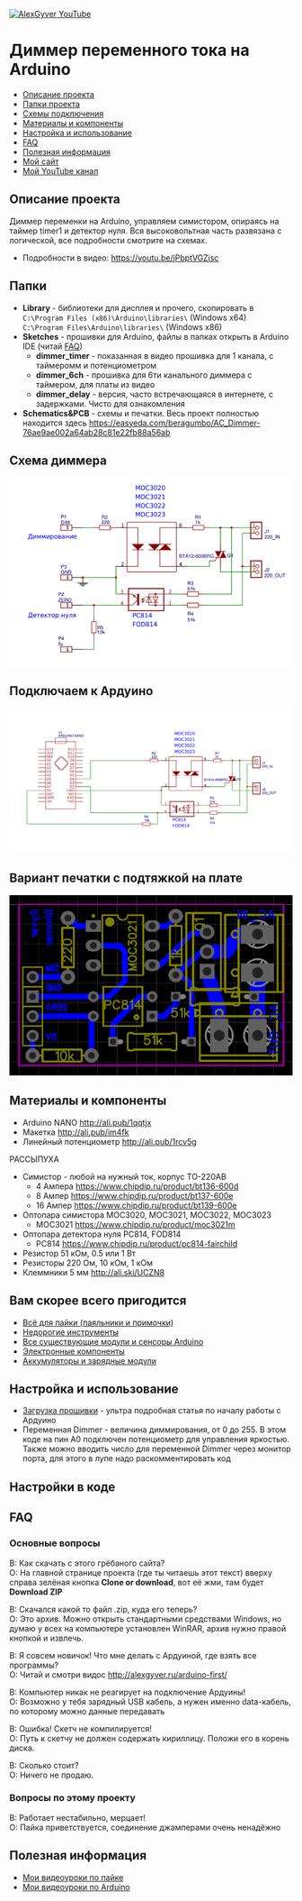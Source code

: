 [![AlexGyver YouTube](http://alexgyver.ru/git_banner.jpg)](https://www.youtube.com/channel/UCgtAOyEQdAyjvm9ATCi_Aig?sub_confirmation=1)
# Диммер переменного тока на Arduino
* [Описание проекта](#chapter-0)
* [Папки проекта](#chapter-1)
* [Схемы подключения](#chapter-2)
* [Материалы и компоненты](#chapter-3)
* [Настройка и использование](#chapter-4)
* [FAQ](#chapter-5)
* [Полезная информация](#chapter-6)
* [Мой сайт](http://alexgyver.ru/)
* [Мой YouTube канал](https://www.youtube.com/channel/UCgtAOyEQdAyjvm9ATCi_Aig?sub_confirmation=1)

<a id="chapter-0"></a>
## Описание проекта
Диммер переменки на Arduino, управляем симистором, опираясь на таймер timer1 и детектор нуля. Вся высоковольтная часть развязана с логической, все подробности смотрите на схемах.
- Подробности в видео: https://youtu.be/jPbptVGZisc

<a id="chapter-1"></a>
## Папки
- **Library** - библиотеки для дисплея и прочего, скопировать в  
`C:\Program Files (x86)\Arduino\libraries\` (Windows x64)  
`C:\Program Files\Arduino\libraries\` (Windows x86)
- **Sketches** - прошивки для Arduino, файлы в папках открыть в Arduino IDE (читай [FAQ](#chapter-5))
  + **dimmer_timer** - показанная в видео прошивка для 1 канала, с таймеромм и потенциометром
  + **dimmer_6ch** - прошивка для 6ти канального диммера с таймером, для платы из видео
  + **dimmer_delay** - версия, часто встречающаяся в интернете, с задержками. Чисто для ознакомления
- **Schematics&PCB** - схемы и печатки. Весь проект полностью находится здесь https://easyeda.com/beragumbo/AC_Dimmer-76ae9ae002a64ab28c81e22fb88a56ab

<a id="chapter-2"></a>
## Схема диммера
![СХЕМА](https://github.com/AlexGyver/AC_Dimmer/blob/master/Schematics%26PCB/dimmer_sch.png)

## Подключаем к Ардуино
![СХЕМА](https://github.com/AlexGyver/AC_Dimmer/blob/master/Schematics%26PCB/dimmer_sch_ard.png)

## Вариант печатки с подтяжкой на плате
![СХЕМА](https://github.com/AlexGyver/AC_Dimmer/blob/master/Schematics%26PCB/pcb+5V.png)

<a id="chapter-3"></a>
## Материалы и компоненты
* Arduino NANO http://ali.pub/1qqtjx
* Макетка http://ali.pub/im4fk
* Линейный потенциометр http://ali.pub/1rcv5g

РАССЫПУХА
* Симистор - любой на нужный ток, корпус TO-220AB
  + 4 Ампера https://www.chipdip.ru/product/bt136-600d
  + 8 Ампер https://www.chipdip.ru/product/bt137-600e
  + 16 Ампер https://www.chipdip.ru/product/bt139-600e
* Оптопара симистора MOC3020, MOC3021, MOC3022, MOC3023
  + MOC3021 https://www.chipdip.ru/product/moc3021m
* Оптопара детектора нуля PC814, FOD814
  + PC814 https://www.chipdip.ru/product/pc814-fairchild
* Резистор 51 кОм, 0.5 или 1 Вт
* Резисторы 220 Ом, 10 кОм, 1 кОм
* Клеммники 5 мм http://ali.ski/UCZN8


## Вам скорее всего пригодится
* [Всё для пайки (паяльники и примочки)](http://alexgyver.ru/all-for-soldering/)
* [Недорогие инструменты](http://alexgyver.ru/my_instruments/)
* [Все существующие модули и сенсоры Arduino](http://alexgyver.ru/arduino_shop/)
* [Электронные компоненты](http://alexgyver.ru/electronics/)
* [Аккумуляторы и зарядные модули](http://alexgyver.ru/18650/)

<a id="chapter-4"></a>
## Настройка и использование
* [Загрузка прошивки](http://alexgyver.ru/arduino-first/) - ультра подробная статья по началу работы с Ардуино
* Переменная Dimmer - величина диммирования, от 0 до 255. В этом коде на пин А0 подключен потенциометр для управления яркостью. Также можно вводить число для переменной Dimmer через монитор порта, для этого в лупе надо раскомментировать код

## Настройки в коде


<a id="chapter-5"></a>
## FAQ
### Основные вопросы
В: Как скачать с этого грёбаного сайта?  
О: На главной странице проекта (где ты читаешь этот текст) вверху справа зелёная кнопка **Clone or download**, вот её жми, там будет **Download ZIP**

В: Скачался какой то файл .zip, куда его теперь?  
О: Это архив. Можно открыть стандартными средствами Windows, но думаю у всех на компьютере установлен WinRAR, архив нужно правой кнопкой и извлечь.

В: Я совсем новичок! Что мне делать с Ардуиной, где взять все программы?  
О: Читай и смотри видос http://alexgyver.ru/arduino-first/

В: Компьютер никак не реагирует на подключение Ардуины!  
О: Возможно у тебя зарядный USB кабель, а нужен именно data-кабель, по которому можно данные передавать

В: Ошибка! Скетч не компилируется!  
О: Путь к скетчу не должен содержать кириллицу. Положи его в корень диска.

В: Сколько стоит?  
О: Ничего не продаю.

### Вопросы по этому проекту
В: Работает нестабильно, мерцает!  
О: Пайка приветствуется, соединение джамперами очень ненадёжно

<a id="chapter-6"></a>
## Полезная информация
* [Мои видеоуроки по пайке](https://www.youtube.com/playlist?list=PLOT_HeyBraBuMIwfSYu7kCKXxQGsUKcqR)
* [Мои видеоуроки по Arduino](http://alexgyver.ru/arduino_lessons/)